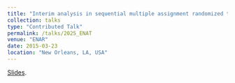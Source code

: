 ```yaml
---
title: "Interim analysis in sequential multiple assignment randomized trials for survival outcomes"
collection: talks
type: "Contributed Talk"
permalink: /talks/2025_ENAT
venue: "ENAR"
date: 2015-03-23
location: "New Orleans, LA, USA"
---
```


[Slides]().
